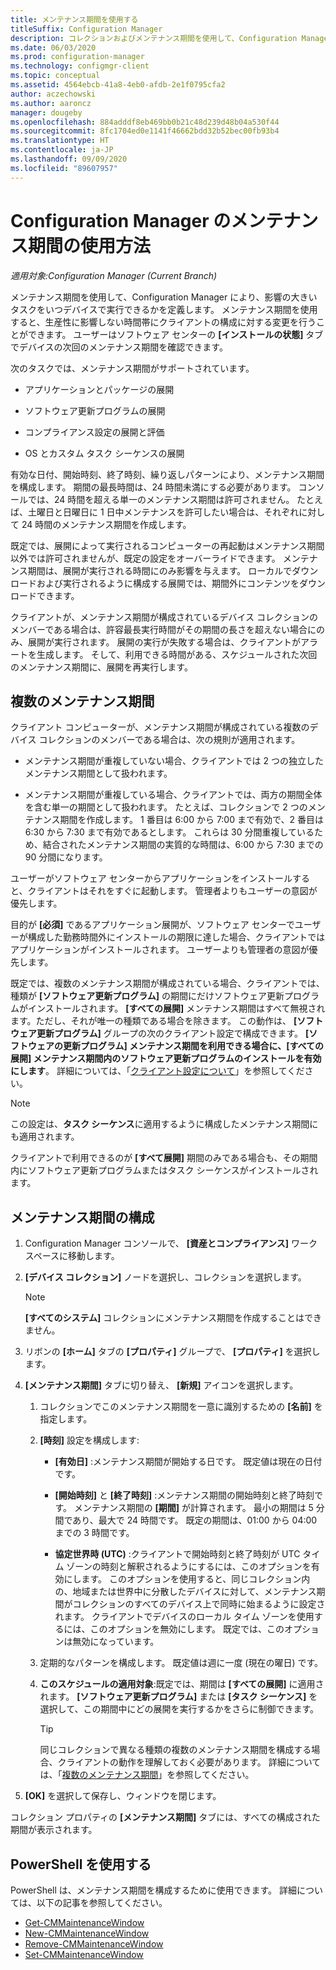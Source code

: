 ```yaml
---
title: メンテナンス期間を使用する
titleSuffix: Configuration Manager
description: コレクションおよびメンテナンス期間を使用して、Configuration Manager でクライアントを効果的に管理します。
ms.date: 06/03/2020
ms.prod: configuration-manager
ms.technology: configmgr-client
ms.topic: conceptual
ms.assetid: 4564ebcb-41a8-4eb0-afdb-2e1f0795cfa2
author: aczechowski
ms.author: aaroncz
manager: dougeby
ms.openlocfilehash: 884adddf8eb469bb0b21c48d239d48b04a530f44
ms.sourcegitcommit: 8fc1704ed0e1141f46662bdd32b52bec00fb93b4
ms.translationtype: HT
ms.contentlocale: ja-JP
ms.lasthandoff: 09/09/2020
ms.locfileid: "89607957"
---
```

# <a name="how-to-use-maintenance-windows-in-configuration-manager"></a>Configuration Manager のメンテナンス期間の使用方法

*適用対象:Configuration Manager (Current Branch)*

メンテナンス期間を使用して、Configuration Manager により、影響の大きいタスクをいつデバイスで実行できるかを定義します。 メンテナンス期間を使用すると、生産性に影響しない時間帯にクライアントの構成に対する変更を行うことができます。 ユーザーはソフトウェア センターの **[インストールの状態]** タブでデバイスの次回のメンテナンス期間を確認できます。 <!--1358131-->

次のタスクでは、メンテナンス期間がサポートされています。

- アプリケーションとパッケージの展開

- ソフトウェア更新プログラムの展開

- コンプライアンス設定の展開と評価

- OS とカスタム タスク シーケンスの展開

有効な日付、開始時刻、終了時刻、繰り返しパターンにより、メンテナンス期間を構成します。 期間の最長時間は、24 時間未満にする必要があります。 コンソールでは、24 時間を超える単一のメンテナンス期間は許可されません。 たとえば、土曜日と日曜日に 1 日中メンテナンスを許可したい場合は、それぞれに対して 24 時間のメンテナンス期間を作成します。<!-- MEMDocs#310 -->

既定では、展開によって実行されるコンピューターの再起動はメンテナンス期間以外では許可されませんが、既定の設定をオーバーライドできます。 メンテナンス期間は、展開が実行される時間にのみ影響を与えます。 ローカルでダウンロードおよび実行されるように構成する展開では、期間外にコンテンツをダウンロードできます。

クライアントが、メンテナンス期間が構成されているデバイス コレクションのメンバーである場合は、許容最長実行時間がその期間の長さを超えない場合にのみ、展開が実行されます。 展開の実行が失敗する場合は、クライアントがアラートを生成します。 そして、利用できる時間がある、スケジュールされた次回のメンテナンス期間に、展開を再実行します。

## <a name="multiple-maintenance-windows"></a>複数のメンテナンス期間

クライアント コンピューターが、メンテナンス期間が構成されている複数のデバイス コレクションのメンバーである場合は、次の規則が適用されます。  

- メンテナンス期間が重複していない場合、クライアントでは 2 つの独立したメンテナンス期間として扱われます。

- メンテナンス期間が重複している場合、クライアントでは、両方の期間全体を含む単一の期間として扱われます。 たとえば、コレクションで 2 つのメンテナンス期間を作成します。 1 番目は 6:00 から 7:00 まで有効で、2 番目は 6:30 から 7:30 まで有効であるとします。 これらは 30 分間重複しているため、結合されたメンテナンス期間の実質的な時間は、6:00 から 7:30 までの 90 分間になります。

ユーザーがソフトウェア センターからアプリケーションをインストールすると、クライアントはそれをすぐに起動します。 管理者よりもユーザーの意図が優先します。

目的が **[必須]** であるアプリケーション展開が、ソフトウェア センターでユーザーが構成した勤務時間外にインストールの期限に達した場合、クライアントではアプリケーションがインストールされます。 ユーザーよりも管理者の意図が優先します。

既定では、複数のメンテナンス期間が構成されている場合、クライアントでは、種類が **[ソフトウェア更新プログラム]** の期間にだけソフトウェア更新プログラムがインストールされます。 **[すべての展開]** メンテナンス期間はすべて無視されます。ただし、それが唯一の種類である場合を除きます。 この動作は、 **[ソフトウェア更新プログラム]** グループの次のクライアント設定で構成できます。 **[ソフトウェアの更新プログラム] メンテナンス期間を利用できる場合に、[すべての展開] メンテナンス期間内のソフトウェア更新プログラムのインストールを有効にします**。 詳細については、「[クライアント設定について](../../deploy/about-client-settings.md#bkmk_SUMMaint)」を参照してください。<!-- SCCMDocs#1317 -->

> [!NOTE]
> この設定は、**タスク シーケンス**に適用するように構成したメンテナンス期間にも適用されます。<!-- SCCMDocs-pr #4596 -->
>
> クライアントで利用できるのが **[すべて展開]** 期間のみである場合も、その期間内にソフトウェア更新プログラムまたはタスク シーケンスがインストールされます。

## <a name="configure-maintenance-windows"></a>メンテナンス期間の構成

1. Configuration Manager コンソールで、 **[資産とコンプライアンス]** ワークスペースに移動します。

1. **[デバイス コレクション]** ノードを選択し、コレクションを選択します。

    > [!NOTE]
    > **[すべてのシステム]** コレクションにメンテナンス期間を作成することはできません。

1. リボンの **[ホーム]** タブの **[プロパティ]** グループで、 **[プロパティ]** を選択します。

1. **[メンテナンス期間]** タブに切り替え、 **[新規]** アイコンを選択します。

    1. コレクションでこのメンテナンス期間を一意に識別するための **[名前]** を指定します。

    1. **[時刻]** 設定を構成します:

        - **[有効日]** :メンテナンス期間が開始する日です。 既定値は現在の日付です。

        - **[開始時刻]** と **[終了時刻]** :メンテナンス期間の開始時刻と終了時刻です。 メンテナンス期間の **[期間]** が計算されます。 最小の期間は 5 分間であり、最大で 24 時間です。 既定の期間は、01:00 から 04:00 までの 3 時間です。

        - **協定世界時 (UTC)** :クライアントで開始時刻と終了時刻が UTC タイム ゾーンの時刻と解釈されるようにするには、このオプションを有効にします。 このオプションを使用すると、同じコレクション内の、地域または世界中に分散したデバイスに対して、メンテナンス期間がコレクションのすべてのデバイス上で同時に始まるように設定されます。 クライアントでデバイスのローカル タイム ゾーンを使用するには、このオプションを無効にします。 既定では、このオプションは無効になっています。

    1. 定期的なパターンを構成します。 既定値は週に一度 (現在の曜日) です。

    1. **このスケジュールの適用対象**:既定では、期間は **[すべての展開]** に適用されます。 **[ソフトウェア更新プログラム]** または **[タスク シーケンス]** を選択して、この期間中にどの展開を実行するかをさらに制御できます。

        > [!TIP]
        > 同じコレクションで異なる種類の複数のメンテナンス期間を構成する場合、クライアントの動作を理解しておく必要があります。 詳細については、「[複数のメンテナンス期間](#multiple-maintenance-windows)」を参照してください。

1. **[OK]** を選択して保存し、ウィンドウを閉じます。

コレクション プロパティの **[メンテナンス期間]** タブには、すべての構成された期間が表示されます。

## <a name="use-powershell"></a><a name="bkmk_powershell"></a> PowerShell を使用する

PowerShell は、メンテナンス期間を構成するために使用できます。 詳細については、以下の記事を参照してください。

- [Get-CMMaintenanceWindow](/powershell/module/configurationmanager/get-cmmaintenancewindow)
- [New-CMMaintenanceWindow](/powershell/module/configurationmanager/new-cmmaintenancewindow)
- [Remove-CMMaintenanceWindow](/powershell/module/configurationmanager/remove-cmmaintenancewindow)
- [Set-CMMaintenanceWindow](/powershell/module/configurationmanager/set-cmmaintenancewindow)